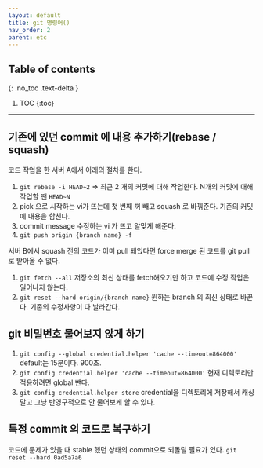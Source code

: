 ```yaml
---
layout: default
title: git 명령어()
nav_order: 2
parent: etc
---
```



## Table of contents
{: .no_toc .text-delta }

1. TOC
{:toc}

---

## 기존에 있던 commit 에 내용 추가하기(rebase / squash)

코드 작업을 한 서버 A에서 아래의 절차를 한다.

1. `git rebase -i HEAD~2` => 최근 2 개의 커밋에 대해 작업한다. N개의 커밋에 대해 작업할 땐 `HEAD~N`
2. pick 으로 시작하는 vi가 뜨는데 첫 번째 꺼 빼고 squash 로 바꿔준다. 기존의 커밋에 내용을 합친다.
3. commit message 수정하는 vi 가 뜨고 알맞게 해준다.
4. `git push origin {branch name} -f`


서버 B에서 squash 전의 코드가 이미 pull 돼있다면 force merge 된 코드를 git pull 로 받아올 수 없다.

1. `git fetch --all` 저장소의 최신 상태를 fetch해오기만 하고 코드에 수정 작업은 일어나지 않는다.
2. `git reset --hard origin/{branch name}` 원하는 branch 의 최신 상태로 바꾼다. 기존의 수정사항이 다 날라간다.


## git 비밀번호 물어보지 않게 하기

1. `git config --global credential.helper 'cache --timeout=864000'`
default는 15분이다. 900초.
2. `git config credential.helper 'cache --timeout=864000'`
현재 디렉토리만 적용하려면 global 뺀다.
3. `git config credential.helper store`
credential을 디렉토리에 저장해서 캐싱 말고 그냥 반영구적으로 안 물어보게 할 수 있다.


## 특정 commit 의 코드로 복구하기

코드에 문제가 있을 때 stable 했던 상태의 commit으로 되돌릴 필요가 있다.
`git reset --hard 0ad5a7a6`